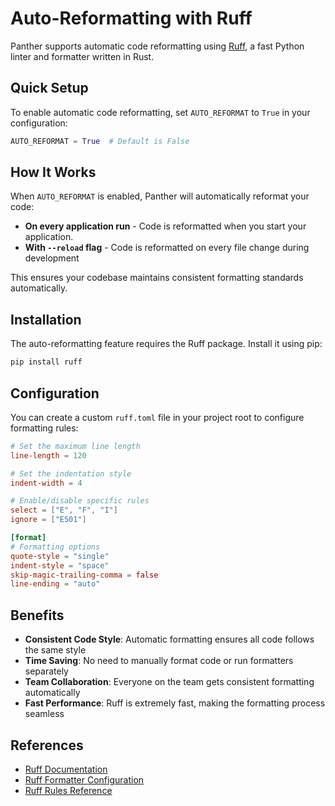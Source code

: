 # Auto-Reformatting with Ruff

Panther supports automatic code reformatting using [Ruff](https://docs.astral.sh/ruff/), a fast Python linter and formatter written in Rust.

## Quick Setup

To enable automatic code reformatting, set `AUTO_REFORMAT` to `True` in your configuration:

```python
AUTO_REFORMAT = True  # Default is False
```

## How It Works

When `AUTO_REFORMAT` is enabled, Panther will automatically reformat your code:

- **On every application run** - Code is reformatted when you start your application.
- **With `--reload` flag** - Code is reformatted on every file change during development

This ensures your codebase maintains consistent formatting standards automatically.

## Installation

The auto-reformatting feature requires the Ruff package. Install it using pip:

```bash
pip install ruff
```

## Configuration

You can create a custom `ruff.toml` file in your project root to configure formatting rules:

```toml title="ruff.toml" linenums="1"
# Set the maximum line length
line-length = 120

# Set the indentation style
indent-width = 4

# Enable/disable specific rules
select = ["E", "F", "I"]
ignore = ["E501"]

[format]
# Formatting options
quote-style = "single"
indent-style = "space"
skip-magic-trailing-comma = false
line-ending = "auto"
```

## Benefits

- **Consistent Code Style**: Automatic formatting ensures all code follows the same style
- **Time Saving**: No need to manually format code or run formatters separately
- **Team Collaboration**: Everyone on the team gets consistent formatting automatically
- **Fast Performance**: Ruff is extremely fast, making the formatting process seamless

## References

- [Ruff Documentation](https://docs.astral.sh/ruff/)
- [Ruff Formatter Configuration](https://docs.astral.sh/ruff/formatter/)
- [Ruff Rules Reference](https://docs.astral.sh/ruff/rules/)
